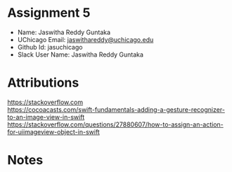 # Assignment 5

- Name: Jaswitha Reddy Guntaka
- UChicago Email: jaswithareddy@uchicago.edu
- Github Id: jasuchicago
- Slack User Name: Jaswitha Reddy Guntaka

# Attributions

https://stackoverflow.com <br>
https://cocoacasts.com/swift-fundamentals-adding-a-gesture-recognizer-to-an-image-view-in-swift <br>
https://stackoverflow.com/questions/27880607/how-to-assign-an-action-for-uiimageview-object-in-swift


# Notes
